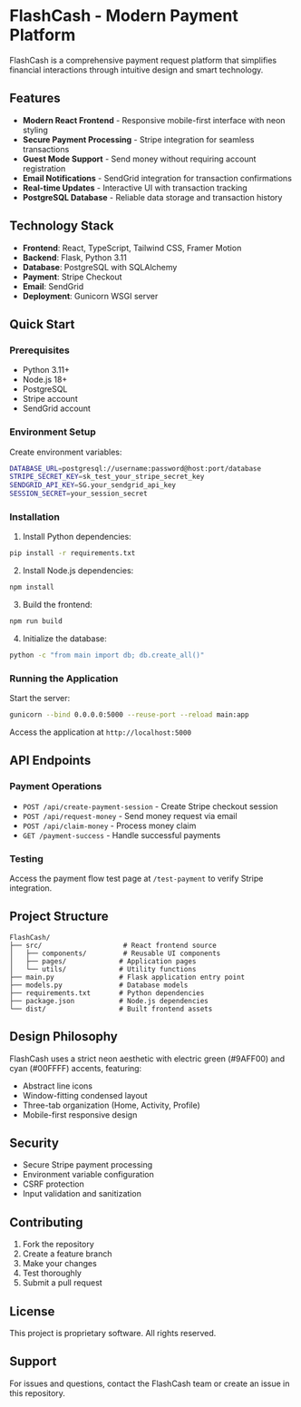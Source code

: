 # FlashCash - Modern Payment Platform

FlashCash is a comprehensive payment request platform that simplifies financial interactions through intuitive design and smart technology.

## Features

- **Modern React Frontend** - Responsive mobile-first interface with neon styling
- **Secure Payment Processing** - Stripe integration for seamless transactions
- **Guest Mode Support** - Send money without requiring account registration
- **Email Notifications** - SendGrid integration for transaction confirmations
- **Real-time Updates** - Interactive UI with transaction tracking
- **PostgreSQL Database** - Reliable data storage and transaction history

## Technology Stack

- **Frontend**: React, TypeScript, Tailwind CSS, Framer Motion
- **Backend**: Flask, Python 3.11
- **Database**: PostgreSQL with SQLAlchemy
- **Payment**: Stripe Checkout
- **Email**: SendGrid
- **Deployment**: Gunicorn WSGI server

## Quick Start

### Prerequisites

- Python 3.11+
- Node.js 18+
- PostgreSQL
- Stripe account
- SendGrid account

### Environment Setup

Create environment variables:

```bash
DATABASE_URL=postgresql://username:password@host:port/database
STRIPE_SECRET_KEY=sk_test_your_stripe_secret_key
SENDGRID_API_KEY=SG.your_sendgrid_api_key
SESSION_SECRET=your_session_secret
```

### Installation

1. Install Python dependencies:
```bash
pip install -r requirements.txt
```

2. Install Node.js dependencies:
```bash
npm install
```

3. Build the frontend:
```bash
npm run build
```

4. Initialize the database:
```bash
python -c "from main import db; db.create_all()"
```

### Running the Application

Start the server:
```bash
gunicorn --bind 0.0.0.0:5000 --reuse-port --reload main:app
```

Access the application at `http://localhost:5000`

## API Endpoints

### Payment Operations

- `POST /api/create-payment-session` - Create Stripe checkout session
- `POST /api/request-money` - Send money request via email
- `POST /api/claim-money` - Process money claim
- `GET /payment-success` - Handle successful payments

### Testing

Access the payment flow test page at `/test-payment` to verify Stripe integration.

## Project Structure

```
FlashCash/
├── src/                    # React frontend source
│   ├── components/         # Reusable UI components
│   ├── pages/             # Application pages
│   └── utils/             # Utility functions
├── main.py                # Flask application entry point
├── models.py              # Database models
├── requirements.txt       # Python dependencies
├── package.json           # Node.js dependencies
└── dist/                  # Built frontend assets
```

## Design Philosophy

FlashCash uses a strict neon aesthetic with electric green (#9AFF00) and cyan (#00FFFF) accents, featuring:

- Abstract line icons
- Window-fitting condensed layout
- Three-tab organization (Home, Activity, Profile)
- Mobile-first responsive design

## Security

- Secure Stripe payment processing
- Environment variable configuration
- CSRF protection
- Input validation and sanitization

## Contributing

1. Fork the repository
2. Create a feature branch
3. Make your changes
4. Test thoroughly
5. Submit a pull request

## License

This project is proprietary software. All rights reserved.

## Support

For issues and questions, contact the FlashCash team or create an issue in this repository.